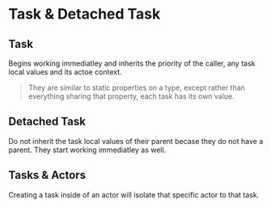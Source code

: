 # Task & Detached Task

## Task
Begins working immediatley and inherits the priority of the caller, any task local values and its actoe context. 
> They are similar to static properties on a type, except rather than everything sharing that property, each task has its own value.

## Detached Task
Do not inherit the task local values of their parent becase they do not have a parent. They start working immediatley as well.


## Tasks & Actors

Creating a task inside of an actor will isolate that specific actor to that task. 
